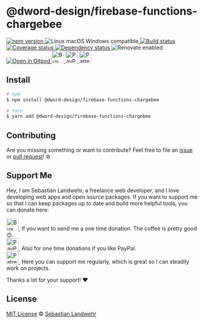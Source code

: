 <!-- TITLE/ -->
# @dword-design/firebase-functions-chargebee
<!-- /TITLE -->

<!-- BADGES/ -->
  <p>
    <a href="https://npmjs.org/package/@dword-design/firebase-functions-chargebee">
      <img
        src="https://img.shields.io/npm/v/@dword-design/firebase-functions-chargebee.svg"
        alt="npm version"
      >
    </a><img src="https://img.shields.io/badge/os-linux%20%7C%C2%A0macos%20%7C%C2%A0windows-blue" alt="Linux macOS Windows compatible"><a href="https://github.com/dword-design/firebase-functions-chargebee/actions">
      <img
        src="https://github.com/dword-design/firebase-functions-chargebee/workflows/build/badge.svg"
        alt="Build status"
      >
    </a><a href="https://codecov.io/gh/dword-design/firebase-functions-chargebee">
      <img
        src="https://codecov.io/gh/dword-design/firebase-functions-chargebee/branch/master/graph/badge.svg"
        alt="Coverage status"
      >
    </a><a href="https://david-dm.org/dword-design/firebase-functions-chargebee">
      <img src="https://img.shields.io/david/dword-design/firebase-functions-chargebee" alt="Dependency status">
    </a><img src="https://img.shields.io/badge/renovate-enabled-brightgreen" alt="Renovate enabled"><br/><a href="https://gitpod.io/#https://github.com/dword-design/firebase-functions-chargebee">
      <img src="https://gitpod.io/button/open-in-gitpod.svg" alt="Open in Gitpod">
    </a><a href="https://www.buymeacoffee.com/dword">
      <img
        src="https://www.buymeacoffee.com/assets/img/guidelines/download-assets-sm-2.svg"
        alt="Buy Me a Coffee"
        height="32"
      >
    </a><a href="https://paypal.me/SebastianLandwehr">
      <img
        src="https://dword-design.de/images/paypal.svg"
        alt="PayPal"
        height="32"
      >
    </a><a href="https://www.patreon.com/dworddesign">
      <img
        src="https://dword-design.de/images/patreon.svg"
        alt="Patreon"
        height="32"
      >
    </a>
</p>
<!-- /BADGES -->

<!-- DESCRIPTION/ -->

<!-- /DESCRIPTION -->

<!-- INSTALL/ -->
## Install

```bash
# npm
$ npm install @dword-design/firebase-functions-chargebee

# Yarn
$ yarn add @dword-design/firebase-functions-chargebee
```
<!-- /INSTALL -->

<!-- LICENSE/ -->
## Contributing

Are you missing something or want to contribute? Feel free to file an [issue](https://github.com/dword-design/firebase-functions-chargebee/issues) or [pull request](https://github.com/dword-design/firebase-functions-chargebee/pulls)! ⚙️

## Support Me

Hey, I am Sebastian Landwehr, a freelance web developer, and I love developing web apps and open source packages. If you want to support me so that I can keep packages up to date and build more helpful tools, you can donate here:

<p>
  <a href="https://www.buymeacoffee.com/dword">
    <img
      src="https://www.buymeacoffee.com/assets/img/guidelines/download-assets-sm-2.svg"
      alt="Buy Me a Coffee"
      height="32"
    >
  </a>&nbsp;If you want to send me a one time donation. The coffee is pretty good 😊.<br/>
  <a href="https://paypal.me/SebastianLandwehr">
    <img
      src="https://dword-design.de/images/paypal.svg"
      alt="PayPal"
      height="32"
    >
  </a>&nbsp;Also for one time donations if you like PayPal.<br/>
  <a href="https://www.patreon.com/dworddesign">
    <img
      src="https://dword-design.de/images/patreon.svg"
      alt="Patreon"
      height="32"
    >
  </a>&nbsp;Here you can support me regularly, which is great so I can steadily work on projects.
</p>

Thanks a lot for your support! ❤️

## License

[MIT License](https://opensource.org/licenses/MIT) © [Sebastian Landwehr](https://dword-design.de)
<!-- /LICENSE -->
